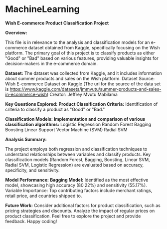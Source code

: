 # MachineLearning

**Wish E-commerce Product Classification Project**

**Overview:**

This file is in relevance to the analysis and classification models for an e-commerce dataset obtained from Kaggle, specifically focusing on the Wish platform. The primary goal of this project is to classify products as either "Good" or "Bad" based on various features, providing valuable insights for decision-makers in the e-commerce domain.

**Dataset:**
The dataset was collected from Kaggle, and it includes information about summer products and sales on the Wish platform.
Dataset Source: Wish E-commerce Dataset on Kaggle (The url for the source of the data set is https://www.kaggle.com/datasets/jmmvutu/summer-products-and-sales-in-ecommerce-wish)
Creator: Jeffrey Mvutu Mabilama

**Key Questions Explored:**
  **Product Classification Criteria:**
    Identification of criteria to classify a product as "Good" or "Bad."

  **Classification Models:**
    **Implementation and comparison of various classification algorithms:**
    Logistic Regression
    Random Forest
    Bagging
    Boosting
    Linear Support Vector Machine (SVM)
    Radial SVM
    
**Analysis Summary:**

The project employs both regression and classification techniques to understand relationships between variables and classify products.
Key classification models (Random Forest, Bagging, Boosting, Linear SVM, Radial SVM, Logistic Regression) are evaluated based on accuracy, specificity, and sensitivity.

**Model Performance:**
  **Bagging Model:** Identified as the most effective model, showcasing high accuracy (80.22%) and sensitivity (55.17%).
  Variable Importance: Top contributing factors include merchant ratings, retail price, and countries shipped to.

**Future Work:**
Consider additional factors for product classification, such as pricing strategies and discounts.
Analyze the impact of regular prices on product classification.
Feel free to explore the project and provide feedback. Happy coding!
